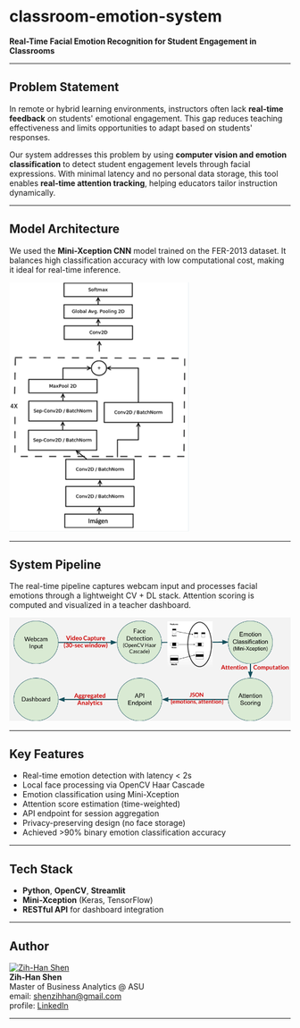# classroom-emotion-system

**Real-Time Facial Emotion Recognition for Student Engagement in Classrooms**

---

## **Problem Statement**

In remote or hybrid learning environments, instructors often lack **real-time feedback** on students' emotional engagement. This gap reduces teaching effectiveness and limits opportunities to adapt based on students' responses.

Our system addresses this problem by using **computer vision and emotion classification** to detect student engagement levels through facial expressions. With minimal latency and no personal data storage, this tool enables **real-time attention tracking**, helping educators tailor instruction dynamically.

---

## **Model Architecture**

We used the **Mini-Xception CNN** model trained on the FER-2013 dataset. It balances high classification accuracy with low computational cost, making it ideal for real-time inference.

![Model Architecture](README/model_architecture.png)

---

## **System Pipeline**

The real-time pipeline captures webcam input and processes facial emotions through a lightweight CV + DL stack. Attention scoring is computed and visualized in a teacher dashboard.

![System Pipeline](README/system_pipeline.png)

---

## **Key Features**

- Real-time emotion detection with latency < 2s
- Local face processing via OpenCV Haar Cascade
- Emotion classification using Mini-Xception
- Attention score estimation (time-weighted)
- API endpoint for session aggregation
- Privacy-preserving design (no face storage)
- Achieved >90% binary emotion classification accuracy

---

## **Tech Stack**

- **Python**, **OpenCV**, **Streamlit**
- **Mini-Xception** (Keras, TensorFlow)
- **RESTful API** for dashboard integration

---

## **Author**

[![Zih-Han Shen](https://avatars.githubusercontent.com/shenzihhan?s=100)](https://github.com/shenzihhan)  
**Zih-Han Shen**  
Master of Business Analytics @ ASU  
email: shenzihhan@gmail.com  
profile: [LinkedIn](https://www.linkedin.com/in/zih-han-shen-552983286/)

---
